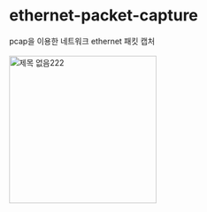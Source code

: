 # ethernet-packet-capture
pcap을 이용한 네트워크 ethernet 패킷 캡처  <br>  
<img width="266" alt="제목 없음222" src="https://user-images.githubusercontent.com/85146195/132003586-b3efda99-3e1a-4c0c-a256-71b324bc8e35.png">
